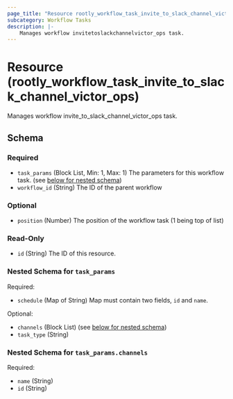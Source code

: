 ```yaml
---
page_title: "Resource rootly_workflow_task_invite_to_slack_channel_victor_ops - terraform-provider-rootly"
subcategory: Workflow Tasks
description: |-
    Manages workflow invitetoslackchannelvictor_ops task.
---
```


# Resource (rootly_workflow_task_invite_to_slack_channel_victor_ops)

Manages workflow invite_to_slack_channel_victor_ops task.



<!-- schema generated by tfplugindocs -->
## Schema

### Required

- `task_params` (Block List, Min: 1, Max: 1) The parameters for this workflow task. (see [below for nested schema](#nestedblock--task_params))
- `workflow_id` (String) The ID of the parent workflow

### Optional

- `position` (Number) The position of the workflow task (1 being top of list)

### Read-Only

- `id` (String) The ID of this resource.

<a id="nestedblock--task_params"></a>
### Nested Schema for `task_params`

Required:

- `schedule` (Map of String) Map must contain two fields, `id` and `name`.

Optional:

- `channels` (Block List) (see [below for nested schema](#nestedblock--task_params--channels))
- `task_type` (String)

<a id="nestedblock--task_params--channels"></a>
### Nested Schema for `task_params.channels`

Required:

- `name` (String)
- `id` (String)
